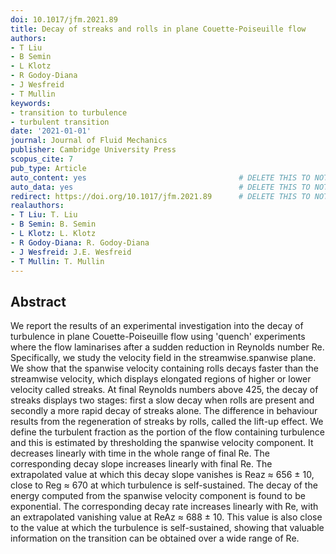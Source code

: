 ```yaml
---
doi: 10.1017/jfm.2021.89
title: Decay of streaks and rolls in plane Couette-Poiseuille flow
authors:
- T Liu
- B Semin
- L Klotz
- R Godoy-Diana
- J Wesfreid
- T Mullin
keywords:
- transition to turbulence
- turbulent transition
date: '2021-01-01'
journal: Journal of Fluid Mechanics
publisher: Cambridge University Press
scopus_cite: 7
pub_type: Article
auto_content: yes                                  # DELETE THIS TO NOT AUTO GENERATE CONTENT
auto_data: yes                                     # DELETE THIS TO NOT AUTO GENERATE METADATA
redirect: https://doi.org/10.1017/jfm.2021.89      # DELETE THIS TO NOT REDIRECT
realauthors:
- T Liu: T. Liu
- B Semin: B. Semin
- L Klotz: L. Klotz
- R Godoy-Diana: R. Godoy-Diana
- J Wesfreid: J.E. Wesfreid
- T Mullin: T. Mullin
---
```



## Abstract
We report the results of an experimental investigation into the decay of turbulence in plane Couette-Poiseuille flow using 'quench' experiments where the flow laminarises after a sudden reduction in Reynolds number Re. Specifically, we study the velocity field in the streamwise.spanwise plane. We show that the spanwise velocity containing rolls decays faster than the streamwise velocity, which displays elongated regions of higher or lower velocity called streaks. At final Reynolds numbers above 425, the decay of streaks displays two stages: first a slow decay when rolls are present and secondly a more rapid decay of streaks alone. The difference in behaviour results from the regeneration of streaks by rolls, called the lift-up effect. We define the turbulent fraction as the portion of the flow containing turbulence and this is estimated by thresholding the spanwise velocity component. It decreases linearly with time in the whole range of final Re. The corresponding decay slope increases linearly with final Re. The extrapolated value at which this decay slope vanishes is Reaz ≈ 656 ± 10, close to Reg ≈ 670 at which turbulence is self-sustained. The decay of the energy computed from the spanwise velocity component is found to be exponential. The corresponding decay rate increases linearly with Re, with an extrapolated vanishing value at ReAz ≈ 688 ± 10. This value is also close to the value at which the turbulence is self-sustained, showing that valuable information on the transition can be obtained over a wide range of Re.
